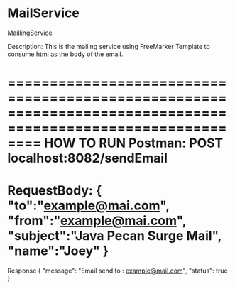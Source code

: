 # MailService
MaillingService

Description: This is the mailing service using FreeMarker Template to consume html as the body of the email.

============================================================================================================
                                                HOW TO RUN
Postman: POST localhost:8082/sendEmail
===================================
RequestBody: 
{
	"to":"example@mai.com",
	"from":"example@mai.com",
	"subject":"Java Pecan Surge Mail",
	"name":"Joey"
}
===================================
Response
{
    "message": "Email send to : example@mail.com",
    "status": true
}

